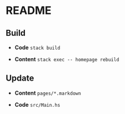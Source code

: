 README
======

Build
-----

+ **Code** `stack build`

+ **Content** `stack exec -- homepage rebuild`


Update
------

+ **Content** `pages/*.markdown`

+ **Code**    `src/Main.hs`
